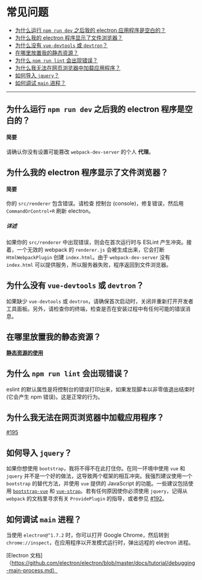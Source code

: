 # 常见问题

* [为什么运行 `npm run dev` 之后我的 electron 应用程序是空白的？](#why-is-my-electron-app-blank-after-running-npm-run-dev)
* [为什么我的 electron 程序显示了文件浏览器？](#why-does-my-electron-app-show-a-file-explorer)
* [为什么没有 `vue-devtools` 或 `devtron`？](#why-is-vue-devtoolsdevtron-missing)
* [在哪里放置我的静态资源？](#where-do-i-put-static-assets)
* [为什么 `npm run lint` 会出现错误？](#why-did-npm-run-lint-end-with-an-error)
* [为什么我无法在网页浏览器中加载应用程序？](#why-cant-i-load-my-app-in-a-web-browser)
* [如何导入 `jquery`？](#how-do-import-jquery)
* [如何调试 `main` 进程？](#how-can-i-debug-the-main-process)

---

## 为什么运行 `npm run dev` 之后我的 electron 程序是空白的？

#### 简要

请确认你没有设置可能篡改 `webpack-dev-server` 的个人 **代理**。

## 为什么我的 electron 程序显示了文件浏览器？

#### 简要

你的 `src/renderer` 包含错误。请检查 控制台 (console)，修复错误，然后用 `CommandOrControl+R` 刷新 electron。

##### 详述

如果你的 `src/renderer` 中出现错误，则会在首次运行时与 ESLint 产生冲突。接着，一个无效的 webpack 的 `renderer.js` 会被生成出来，它会打断 `HtmlWebpackPlugin` 创建 `index.html`。由于 `webpack-dev-server` 没有 `index.html` 可以提供服务，所以服务器失败，程序返回到文件浏览器。

## 为什么没有 `vue-devtools` 或 `devtron`？

如果缺少 `vue-devtools` 或 `devtron`，请确保首次启动时，关闭并重新打开开发者工具面板。另外，请检查你的终端，检查是否在安装过程中有任何可能的错误消息。

## 在哪里放置我的静态资源？

[**静态资源的使用**](using-static-assets.md)

## 为什么 `npm run lint` 会出现错误？

eslint 的默认属性是将控制台的错误打印出来，如果发现脚本以非零值退出结束时 \(它会产生 npm 错误\)。这是正常的行为。

## 为什么我无法在网页浏览器中加载应用程序？

[\#195](https://github.com/SimulatedGREG/electron-vue/issues/195)

## 如何导入 `jquery`？

如果你想使用 `bootstrap`，我将不得不在此打住你。在同一环境中使用 `vue` 和 `jquery` 并不是一个好的做法，这导致两个框架的相互冲突。我强烈建议使用一个 `bootstrap` 的替代方法，并使用 `vue` 提供的 JavaScript 的功能。一些建议包括使用 [`bootstrap-vue`](https://github.com/bootstrap-vue/bootstrap-vue) 和 [`vue-strap`](https://github.com/yuche/vue-strap)。若有任何原因使你必须使用 `jquery`，记得从 `webpack` 的文档里寻求有关 `ProvidePlugin` 的指导，或者参见 [\#192](https://github.com/SimulatedGREG/electron-vue/issues/192)。

## 如何调试 `main` 进程？

当使用 `electron@^1.7.2` 时，你可以打开 Goog​​le Chrome，然后转到 `chrome://inspect`，在应用程序以开发模式运行时，弹出远程的 electron 进程。

[Electron 文档]（https://github.com/electron/electron/blob/master/docs/tutorial/debugging-main-process.md）
